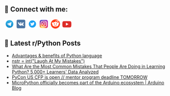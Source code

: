 ## 🔎 Connect with me:
[<img src="https://github.com/bullbesh/bullbesh/blob/main/images/Telegram.png" width="32" height="32" />](https://t.me/bullbesh)
[<img src="https://github.com/bullbesh/bullbesh/blob/main/images/VK.png" width="32" height="32" />](https://vk.com/bullbesh)
[<img src="https://github.com/bullbesh/bullbesh/blob/main/images/Twitter.png" width="32" height="32" />](https://twitter.com/bullbesh1)
[<img src="https://github.com/bullbesh/bullbesh/blob/main/images/Instagram.png" width="32" height="32" />](https://www.instagram.com/bullbesh)
[<img src="https://github.com/bullbesh/bullbesh/blob/main/images/Reddit.png" width="32" height="32" />](https://www.reddit.com/user/bullbesh)
[<img src="https://github.com/bullbesh/bullbesh/blob/main/images/YouTube.png" width="32" height="32" />](https://www.youtube.com/channel/UCtfjRs6uzgq5mfm8S06WTcg)

## 📕 Latest r/Python Posts
<!-- BLOG-POST-LIST:START -->
- [Advantages &amp; benefits of Python language](https://www.reddit.com/r/Python/comments/ys3sde/advantages_benefits_of_python_language/)
- [nstr = int&lpar;&quot;Laugh At My Mistakes&quot;&rpar;](https://www.reddit.com/r/Python/comments/yryz5e/nstr_intlaugh_at_my_mistakes/)
- [What Are the Most Common Mistakes That People Are Doing in Learning Python? 5,000+ Learners&#39; Data Analyzed](https://www.reddit.com/r/Python/comments/yrnp2k/what_are_the_most_common_mistakes_that_people_are/)
- [PyCon US CFP is open // mentor program deadline TOMORROW](https://www.reddit.com/r/Python/comments/yrn9sc/pycon_us_cfp_is_open_mentor_program_deadline/)
- [MicroPython officially becomes part of the Arduino ecosystem | Arduino Blog](https://www.reddit.com/r/Python/comments/yrldcw/micropython_officially_becomes_part_of_the/)
<!-- BLOG-POST-LIST:END -->
